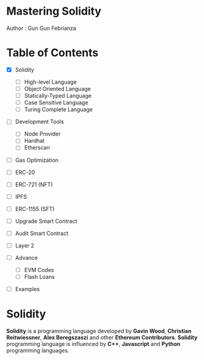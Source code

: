 # Mastering Solidity

Author : Gun Gun Febrianza



# Table of Contents



- [x] Solidity
  - [ ] High-level Language
  - [ ] Object Oriented Language
  - [ ] Statically-Typed Language
  - [ ] Case Sensitive Language
  - [ ] Turing Complete Language
- [ ] Development Tools
  - [ ] Node Provider
  - [ ] Hardhat
  - [ ] Etherscan

- [ ] Gas Optimization
- [ ] ERC-20
- [ ] ERC-721 (NFT)
- [ ] IPFS
- [ ] ERC-1155 (SFT)
- [ ] Upgrade Smart Contract
- [ ] Audit Smart Contract
- [ ] Layer 2
- [ ] Advance
  - [ ] EVM Codes
  - [ ] Flash Loans

- [ ] Examples





# Solidity

**Solidity** is a programming language developed by **Gavin Wood**, **Christian Reitwiessner**, **Alex Beregszaszi** and other **Ethereum Contributors**. **Solidity** programming language is influenced by **C++**, **Javascript** and **Python** programming languages.



